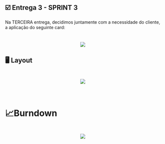 ## :ballot_box_with_check: Entrega 3 - SPRINT 3

Na TERCEIRA entrega, decidimos juntamente com a necessidade do cliente, a aplicação do seguinte card:

<h1 align="center"> <img src = "https://github.com/canismajoris3/visiona/blob/main/assets_readme/CARD_SPRINT3.png" /></h1>



## :desktop_computer: Layout

<h1 align="center"> <img src = "GIFS DA SPRINT3 AQUI"/></h1>


<br>



<h1>&#128200;Burndown</h1>

<h1 align="center"> <img src = "IMAGEM DO BURNDOWN SPRINT 3 - AQUI"/></h1>

<br>

